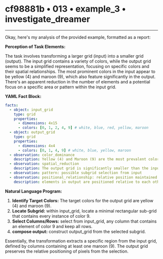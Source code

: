# cf98881b • 013 • example_3 • investigate_dreamer

---
Okay, here's my analysis of the provided example, formatted as a report:

**Perception of Task Elements:**

The task involves transforming a larger grid (input) into a smaller grid (output). The input grid contains a variety of colors, while the output grid seems to be a simplified representation, focusing on specific colors and their spatial relationships. The most prominent colors in the input appear to be yellow (4) and maroon (9), which also feature significantly in the output. There's an apparent reduction in the number of elements and a potential focus on a specific area or pattern within the input grid.

**YAML Fact Block:**



```yaml
facts:
  - object: input_grid
    type: grid
    properties:
      - dimensions: 4x15
      - colors: [0, 1, 2, 4, 9] # white, blue, red, yellow, maroon
  - object: output_grid
    type: grid
    properties:
      - dimensions: 4x4
      - colors: [0, 1, 4, 9] # white, blue, yellow, maroon
  - observation: color_dominance
    description: Yellow (4) and Maroon (9) are the most prevalent colors in both input and output grids.
  - observation: spatial_reduction
    description: The output grid is significantly smaller than the input grid.
  - observation: pattern: possible subgrid selection from input
  - observation: positional_relationship: relative position maintained
    description: elements in output are positioned relative to each other like the input
```



**Natural Language Program:**

1.  **Identify Target Colors:** The target colors for the output grid are yellow (4) and maroon (9).
2.  **Locate Subgrid:** within input\_grid, locate a minimal rectangular sub-grid that contains every instance of color 9.
3.  **Select Columns/Rows:** select from input\_grid, any column that contains an element of color 9 and keep all rows.
4. **compose output:** construct output\_grid from the selected subgrid.

Essentially, the transformation extracts a specific region from the input grid, defined by columns containing at least one maroon (9). The output grid preserves the relative positioning of pixels from the selection.

